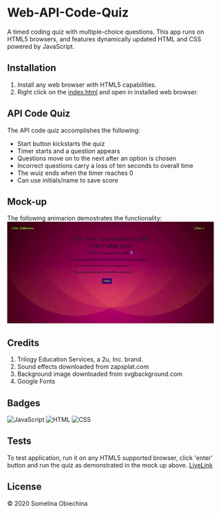 # Web-API-Code-Quiz

A timed coding quiz with multiple-choice questions. This app runs on HTML5 browsers, and features dynamically updated HTML and CSS powered by JavaScript.

## Installation

1. Install any web browser with HTML5 capabilities.
2. Right click on the [index.html](./index.html) and open in installed web browser.

## API Code Quiz

The API code quiz accomplishes the following:

- Start button kickstarts the quiz
- Timer starts and a question appears
- Questions move on to the next after an option is chosen
- Incorrect questions carry a loss of ten seconds to overall time
- The wuiz ends when the timer reaches 0
- Can use initials/name to save score

## Mock-up

The following animarion demostrates the functionality:
</br>
![code quiz](./Demo/Game_Quiz.gif)

## Credits

1. Trilogy Education Services, a 2u, Inc. brand.
2. Sound effects downloaded from zapsplat.com
3. Background image downloaded from svgbackground.com
4. Google Fonts

## Badges

![JavaScript](https://img.shields.io/badge/JavaScript-30.1%25-yellow)
![HTML](https://img.shields.io/badge/HTML-47.8%25-red)
![CSS](https://img.shields.io/badge/CSS-22.1%25-blue)

## Tests

To test application, run it on any HTML5 supported browser, click 'enter' button and run the quiz as demonstrated in the mock up above.
[LiveLink](https://ifeasome.github.io/Game-Quiz/)

## License

© 2020 Somelina Obiechina

